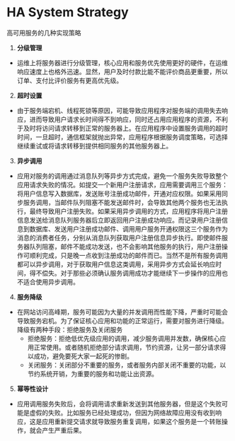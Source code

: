 # HA System Strategy

高可用服务的几种实现策略
1. __分级管理__
* 运维上将服务器进行分级管理，核心应用和服务优先使用更好的硬件，在运维响应速度上也格外迅速。显然，用户及时付款比能不能评价商品更重要，所以订单、支付比评价服务有更高优先级。

2. __超时设置__
* 由于服务端宕机、线程死锁等原因，可能导致应用程序对服务端的调用失去响应，进而导致用户请求长时间得不到响应，同时还占用应用程序的资源，不利于及时将访问请求转移到正常的服务器上。在应用程序中设置服务调用的超时时间，一旦超时，通信框架就抛出异常，应用程序根据服务调度策略，可选择继续重试或将请求转移到提供相同服务的其他服务器上。

3. __异步调用__
* 应用对服务的调用通过消息队列等异步方式完成，避免一个服务失败导致整个应用请求失败的情况。如提交一个新用户注册请求，应用需要调用三个服务：将用户信息写入数据库，发送账号注册成功邮件，开通对应权限。如果采用同步服务调用，当邮件队列阻塞不能发送邮件时，会导致其他两个服务也无法执行，最终导致用户注册失败。如果采用异步调用的方式，应用程序将用户注册信息发送给消息队列服务器后立即返回用户注册成功响应。而记录用户注册信息到数据库、发送用户注册成功邮件、调用用户服务开通权限这三个服务作为消息的消费者任务，分别从消息队列获取用户注册信息异步执行。即使邮件服务器队列阻塞，邮件不能成功发送，也不会影响其他服务的执行，用户注册操作可顺利完成，只是晚一点收到注册成功的邮件而已。当然不是所有服务调用都可以异步调用，对于获取用户信息这类调用，采用异步方式会延长响应时间，得不偿失。对于那些必须确认服务调用成功才能继续下一步操作的应用也不适合使用异步调用。

4. __服务降级__
* 在网站访问高峰期，服务可能因为大量的并发调用而性能下降，严重时可能会导致服务宕机。为了保证核心应用和功能的正常运行，需要对服务进行降级。降级有两种手段：拒绝服务及关闭服务
  + 拒绝服务：拒绝低优先级应用的调用，减少服务调用并发数，确保核心应用正常使用。或者随机拒绝部分请求调用，节约资源，让另一部分请求得以成功，避免要死大家一起死的惨剧。
  + 关闭服务：关闭部分不重要的服务，或者服务内部关闭不重要的功能，以节约系统开销，为重要的服务和功能让出资源。

5. __幂等性设计__
* 应用调用服务失败后，会将调用请求重新发送到其他服务器，但是这个失败可能是虚假的失败。比如服务已经处理成功，但因为网络故障应用没有收到响应，这是应用重新提交请求就导致服务重复调用，如果这个服务是一个转账操作，就会产生严重后果。